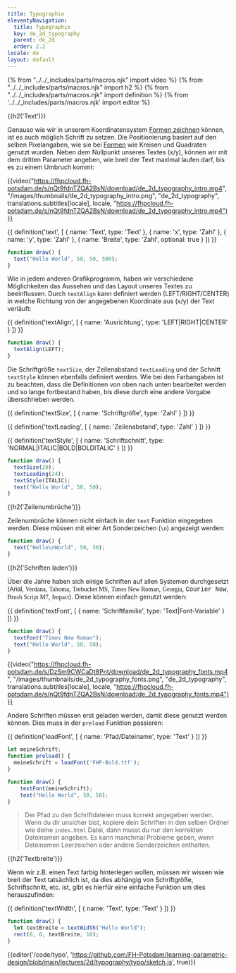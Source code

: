 ```yaml
---
title: Typographie
eleventyNavigation:
  title: Typographie
  key: de_2d_typography
  parent: de_2d
  order: 2.2
locale: de
layout: default
---
```


{% from "../../_includes/parts/macros.njk" import video %}
{% from "../../_includes/parts/macros.njk" import h2 %}
{% from "../../_includes/parts/macros.njk" import definition %}
{% from '../../_includes/parts/macros.njk' import editor %}

{{h2('Text')}}

Genauso wie wir in unserem Koordinatensystem [Formen zeichnen](../02_1-drawing) können, ist es auch möglich Schrift zu setzen. Die Positionierung basiert auf den selben Pixelangaben, wie sie bei [Formen](../02_1-drawing) wie Kreisen und Quadraten genutzt wurden. Neben dem Nullpunkt unseres Textes (x/y), können wir mit dem dritten Parameter angeben, wie breit der Text maximal laufen darf, bis es zu einem Umbruch kommt:

{{video("https://fhpcloud.fh-potsdam.de/s/nQt9fdnTZQA2BsN/download/de_2d_typography_intro.mp4", "/images/thumbnails/de_2d_typography_intro.png", "de_2d_typography", translations.subtitles[locale], locale, "https://fhpcloud.fh-potsdam.de/s/nQt9fdnTZQA2BsN/download/de_2d_typography_intro.mp4")}}

<!-- DG MISSING! -->

{{ definition('text', [
  { name: 'Text', type: 'Text' },
  { name: 'x', type: 'Zahl' },
  { name: 'y', type: 'Zahl' },
  { name: 'Breite', type: 'Zahl', optional: true }
]) }}

```js
function draw() {
  text("Hello World", 50, 50, 500);
}
```

Wie in jedem anderen Grafikprogramm, haben wir verschiedene Möglichkeiten das Aussehen und das Layout unseres Textes zu beeinflussen. Durch `textAlign` kann definiert werden (LEFT/RIGHT/CENTER) in welche Richtung von der angegebenen Koordinate aus (x/y) der Text verläuft:

{{ definition('textAlign', [
  { name: 'Ausrichtung', type: 'LEFT|RIGHT|CENTER' }
]) }}

```js
function draw() {
  textAlign(LEFT);
}
```

Die Schriftgröße `textSize`, der Zeilenabstand `textLeading` und der Schnitt `textStyle` können ebenfalls definiert werden. Wie bei den Farbangaben ist zu beachten, dass die Definitionen von oben nach unten bearbeitet werden und so lange fortbestand haben, bis diese durch eine andere Vorgabe überschrieben werden.

{{ definition('textSize', [
  { name: 'Schriftgröße', type: 'Zahl' }
]) }}

{{ definition('textLeading', [
  { name: 'Zeilenabstand', type: 'Zahl' }
]) }}

{{ definition('textStyle', [
  { name: 'Schriftschnitt', type: 'NORMAL|ITALIC|BOLD|BOLDITALIC' }
]) }}

```js
function draw() {
  textSize(20);
  textLeading(24);
  textStyle(ITALIC);
  text("Hello World", 50, 50);
}
```

{{h2('Zeilenumbrüche')}}

Zeilenumbrüche können nicht einfach in der `text` Funktion eingegeben werden. Diese müssen mit einer Art Sonderzeichen (`\n`) angezeigt werden:

```js
function draw() {
  text("Hello\nWorld", 50, 50);
}
```

{{h2('Schriften laden')}}

Über die Jahre haben sich einige Schriften auf allen Systemen durchgesetzt (<span style="font-family:Arial;">Arial</span>, <span style="font-family:Verdana;">Verdana</span>, <span style="font-family:Tahoma;">Tahoma</span>, <span style="font-family:Trebuchet MS;">Trebuchet MS</span>, <span style="font-family:Times New Roman;">Times New Roman</span>, <span style="font-family:Georgia;">Georgia</span>, <span style="font-family:Courier New;">Courier New</span>, <span style="font-family:Brush Script M7;">Brush Script M7</span>, <span style="font-family:Impact;">Impact</span>). Diese können einfach genutzt werden:


{{ definition('textFont', [
  { name: 'Schriftfamilie', type: 'Text|Font-Variable' }
]) }}
```js
function draw() {
  textFont("Times New Roman");
  text("Hello World", 50, 50);
}
```

{{video("https://fhpcloud.fh-potsdam.de/s/DzSm9CWCaDt8Pnt/download/de_2d_typography_fonts.mp4", "/images/thumbnails/de_2d_typography_fonts.png", "de_2d_typography", translations.subtitles[locale], locale, "https://fhpcloud.fh-potsdam.de/s/nQt9fdnTZQA2BsN/download/de_2d_typography_fonts.mp4")}}

<!-- DG MISSING! -->

Andere Schriften müssen erst geladen werden, damit diese genutzt werden können. Dies muss in der `preload` Funktion passieren:

{{ definition('loadFont', [
  { name: 'Pfad/Dateiname', type: 'Text' }
]) }}
```js
let meineSchrift;
function preload() {
  meineSchrift = loadFont('FHP-Bold.ttf');
}

function draw() {
    textFont(meineSchrift);
    text("Hello World", 50, 50);
}
```

> Der Pfad zu den Schriftdateien muss korrekt angegeben werden. Wenn du dir unsicher bist, kopiere dein Schriften in den selben Ordner wie deine `index.html` Datei, dann musst du nur den korrekten Dateinamen angeben. Es kann manchmal Probleme geben, wenn Dateinamen Leerzeichen oder andere Sonderzeichen enthalten.

{{h2('Textbreite')}}

Wenn wir z.B. einen Text farbig hinterlegen wollen, müssen wir wissen wie breit der Text tatsächlich ist, da dies abhängig von Schriftgröße, Schriftschnitt, etc. ist, gibt es hierfür eine einfache Funktion um dies herauszufinden:

{{ definition('textWidth', [
  { name: 'Text', type: 'Text' }
]) }}

```js
function draw() {
  let textBreite = textWidth("Hello World");
  rect(0, 0, textBreite, 10);
}
```

{{editor('/code/typo', 'https://github.com/FH-Potsdam/learning-parametric-design/blob/main/lectures/2d/typography/typo/sketch.js', true)}}